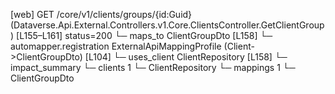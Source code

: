 [web] GET /core/v1/clients/groups/{id:Guid}  (Dataverse.Api.External.Controllers.v1.Core.ClientsController.GetClientGroup)  [L155–L161] status=200
  └─ maps_to ClientGroupDto [L158]
    └─ automapper.registration ExternalApiMappingProfile (Client->ClientGroupDto) [L104]
  └─ uses_client ClientRepository [L158]
  └─ impact_summary
    └─ clients 1
      └─ ClientRepository
    └─ mappings 1
      └─ ClientGroupDto

